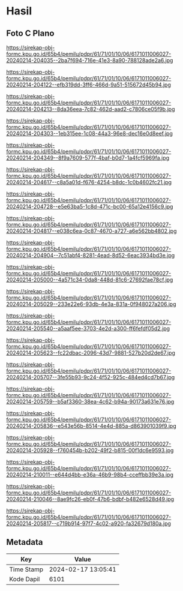 # Hasil

## Foto C Plano

https://sirekap-obj-formc.kpu.go.id/65b4/pemilu/pdpr/61/71/01/10/06/6171011006027-20240214-204035--2ba7f694-716e-41e3-8a90-788128ade2a6.jpg

https://sirekap-obj-formc.kpu.go.id/65b4/pemilu/pdpr/61/71/01/10/06/6171011006027-20240214-204122--efb319dd-3ff6-466d-9a51-515672d45b94.jpg

https://sirekap-obj-formc.kpu.go.id/65b4/pemilu/pdpr/61/71/01/10/06/6171011006027-20240214-204213--8da36eea-7c82-462d-aad2-c7806ce05f9b.jpg

https://sirekap-obj-formc.kpu.go.id/65b4/pemilu/pdpr/61/71/01/10/06/6171011006027-20240214-204303--1eb315ee-1c08-44a3-96e8-dec16e0d8eef.jpg

https://sirekap-obj-formc.kpu.go.id/65b4/pemilu/pdpr/61/71/01/10/06/6171011006027-20240214-204349--8f9a7609-577f-4baf-b0d7-1a4fcf5969fa.jpg

https://sirekap-obj-formc.kpu.go.id/65b4/pemilu/pdpr/61/71/01/10/06/6171011006027-20240214-204617--c8a5a01d-f676-4254-b8dc-1c0b4602fc21.jpg

https://sirekap-obj-formc.kpu.go.id/65b4/pemilu/pdpr/61/71/01/10/06/6171011006027-20240214-204728--e5e63ba5-1c8d-471c-bc00-65a12e4156c9.jpg

https://sirekap-obj-formc.kpu.go.id/65b4/pemilu/pdpr/61/71/01/10/06/6171011006027-20240214-204817--e038c6ea-0c87-4670-a727-a6e562bb4802.jpg

https://sirekap-obj-formc.kpu.go.id/65b4/pemilu/pdpr/61/71/01/10/06/6171011006027-20240214-204904--7c51abf4-8281-4ead-8d52-6eac3934bd3e.jpg

https://sirekap-obj-formc.kpu.go.id/65b4/pemilu/pdpr/61/71/01/10/06/6171011006027-20240214-205000--4a571c34-0da8-448d-81c6-27692fae78cf.jpg

https://sirekap-obj-formc.kpu.go.id/65b4/pemilu/pdpr/61/71/01/10/06/6171011006027-20240214-205029--233e22e6-93db-4e3a-831a-0f948027a206.jpg

https://sirekap-obj-formc.kpu.go.id/65b4/pemilu/pdpr/61/71/01/10/06/6171011006027-20240214-205540--a5aaf5ee-3703-4e2d-a300-ff6fefdf05d2.jpg

https://sirekap-obj-formc.kpu.go.id/65b4/pemilu/pdpr/61/71/01/10/06/6171011006027-20240214-205623--fc22dbac-2096-43d7-9881-527b20d2de67.jpg

https://sirekap-obj-formc.kpu.go.id/65b4/pemilu/pdpr/61/71/01/10/06/6171011006027-20240214-205707--3fe55b93-9c24-4f52-925c-484ed4cd7b67.jpg

https://sirekap-obj-formc.kpu.go.id/65b4/pemilu/pdpr/61/71/01/10/06/6171011006027-20240214-205759--b5af3360-38ea-4c62-b94a-90173a631e76.jpg

https://sirekap-obj-formc.kpu.go.id/65b4/pemilu/pdpr/61/71/01/10/06/6171011006027-20240214-205836--e543e56b-8514-4e4d-885a-d863901039f9.jpg

https://sirekap-obj-formc.kpu.go.id/65b4/pemilu/pdpr/61/71/01/10/06/6171011006027-20240214-205928--f760454b-b202-49f2-b815-00f1dc6e9593.jpg

https://sirekap-obj-formc.kpu.go.id/65b4/pemilu/pdpr/61/71/01/10/06/6171011006027-20240214-210011--e644d4bb-e36a-46b9-98b4-cceffbb39e3a.jpg

https://sirekap-obj-formc.kpu.go.id/65b4/pemilu/pdpr/61/71/01/10/06/6171011006027-20240214-210046--8ae9fc26-eb0f-47b6-bdbf-b482e6528d49.jpg

https://sirekap-obj-formc.kpu.go.id/65b4/pemilu/pdpr/61/71/01/10/06/6171011006027-20240214-205817--c719b914-97f7-4c02-a920-fa32679d180a.jpg


## Metadata

| Key        | Value               |
| ---------- | ------------------- |
| Time Stamp | 2024-02-17 13:05:41 |
| Kode Dapil | 6101                |



